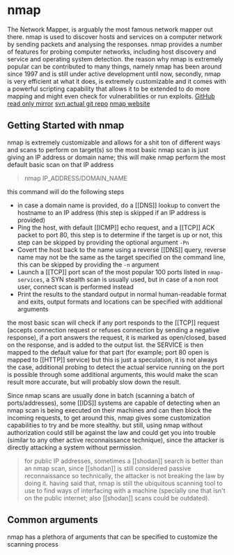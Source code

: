 # nmap
The Network Mapper, is arguably the most famous network mapper out there.
nmap is used to discover hosts and services on a computer network by sending packets and analysing the responses. nmap provides a number of features for probing computer networks, including host discovery and service and operating system detection.
the reason why nmap is extremely popular can be contributed to many things, namely nmap has been around since 1997 and is still under active development until now, secondly, nmap is very efficient at what it does, is extremely customizable and  it comes with a powerful scripting capability that allows it to be extended to do more mapping and might even check for vulnerabilities or run exploits.
[GitHub read only mirror](https://github.com/nmap/nmap/)
[svn actual git repo](https://svn.nmap.org/nmap)
[nmap website](https://nmap.org/)
## Getting Started with nmap
nmap is extremely customizable and allows for a shit ton of different ways and scans to perform on target(s)
so the most basic nmap scan is just giving an IP address or domain name; 
this will make nmap perform the most default basic scan on that IP address
> nmap IP_ADDRESS/DOMAIN_NAME

this command will do the following steps
- in case a domain name is provided, do a [[DNS]] lookup to convert the hostname to an IP address (this step is skipped if an IP address is provided)
- Ping the host, with default [[ICMP]] echo request, and a [[TCP]] ACK packet to port 80, this step is to determine if the target is up or not, this step can be skipped by providing the optional argument ``-Pn``
- Covert the host back to the name using a reverse [[DNS]] query, reverse name may not be the same as the target specified on the command line, this can be skipped by providing the ``-n`` argument
- Launch a [[TCP]] port scan of the most popular 100 ports listed in ``nmap-services``, a SYN stealth scan is usually used, but in case of a non root user, connect scan is performed instead
- Print the results to the standard output  in normal human-readable format and exits, output formats and locations can be specified with additional arguments

the most basic scan will check if any port responds to the [[TCP]] request (accepts connection request or refuses connection by sending a negative response), if a port answers the request, it is marked as open/closed, based on the response, and is added to the output list. the SERVICE is then mapped to the default value for that part (for example; port 80 open is mapped to [[HTTP]] service) but this is just a speculation, it is not always the case, additional probing to detect the actual service running on the port is possible through some additional arguments, this would make the scan result more accurate, but will probably slow down the result.

Since nmap scans are usually done in batch (scanning a batch of ports/addresses), some [[IDS]] systems are capable of detecting when an nmap scan is being executed on their machines and can then block the incoming requests, to get around this, nmap gives some customization capabilities to try and be more stealthy. but still, using nmap without authorization could still be against the law and could get you into trouble (similar to any other active reconnaissance technique), since the attacker is directly attacking a system without permission. 
> for public IP addresses, sometimes a [[shodan]] search is better than an nmap scan, since [[shodan]] is still considered passive reconnaissance so technically, the attacker is not breaking the law by doing it. having said that, nmap is still the ubiquitous scanning tool to use to find ways of interfacing with a machine (specially one that isn't on the public internet; also [[shodan]] scans could be outdated).

## Common arguments
nmap has a plethora of arguments that can be specified to customize the scanning process